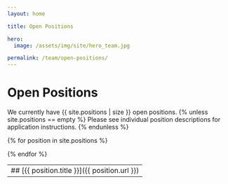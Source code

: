 ```yaml
---
layout: home

title: Open Positions

hero:
  image: /assets/img/site/hero_team.jpg

permalink: /team/open-positions/
---
```

# Open Positions

<p class="usa-font-lead">
We currently have {{ site.positions | size }} open positions. 
{% unless site.positions == empty %}
  Please see individual position descriptions for application instructions.
{% endunless %}
</p>


<table class="positions">

{% for position in site.positions %}
<tr>
<td markdown="1">
## [{{ position.title }}]({{ position.url }})
</td>
</tr>
{% endfor %}

</table>

